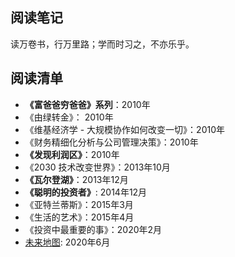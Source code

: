 ## 阅读笔记

读万卷书，行万里路；学而时习之，不亦乐乎。

## 阅读清单

- **《富爸爸穷爸爸》系列**：2010年
- 《由绿转金》： 2010年
- 《维基经济学 - 大规模协作如何改变一切》：2010年
- 《财务精细化分析与公司管理决策》：2010年
- **《发现利润区》**：2010年
- 《2030 技术改变世界》：2013年10月
- **《瓦尔登湖》**：2013年12月
- **《聪明的投资者》**: 2014年12月
- 《亚特兰蒂斯》：2015年3月
- 《生活的艺术》：2015年4月
- 《投资中最重要的事》：2020年2月
- [未来地图](技术类/未来地图.md): 2020年6月